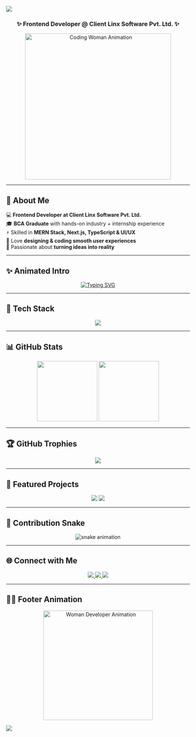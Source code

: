 <!-- 🔥 Harshini Stylish GitHub Profile README -->

<!-- Animated Header with Role -->
<img src="https://capsule-render.vercel.app/api?type=waving&color=gradient&height=200&section=header&text=Harshini%20👩‍💻&fontSize=45&fontAlignY=35&animation=twinkling&fontColor=ffffff"/>

<h3 align="center">✨ Frontend Developer @ Client Linx Software Pvt. Ltd. ✨</h3>

<p align="center">
  <img src="https://media.giphy.com/media/L1R1tvI9svkIWwpVYr/giphy.gif" width="400px" alt="Coding Woman Animation"/>
</p>

---

## 🌟 About Me
💻 **Frontend Developer at Client Linx Software Pvt. Ltd.**  
🎓 **BCA Graduate** with hands-on industry + internship experience  
⚡ Skilled in **MERN Stack, Next.js, TypeScript & UI/UX**  
🎨 Love **designing & coding smooth user experiences**  
🚀 Passionate about **turning ideas into reality**  

---

## ✨ Animated Intro
<p align="center">
  <a href="https://git.io/typing-svg">
    <img src="https://readme-typing-svg.herokuapp.com?font=Fira+Code&weight=500&size=24&pause=1000&color=FF6EC7&center=true&vCenter=true&width=550&lines=Hi%2C+I'm+Harshini!;Frontend+Developer+@+Client+Linx;Full+Stack+Developer;UI%2FUX+Designer;Coding+%7C+Creativity+%7C+Innovation" alt="Typing SVG" />
  </a>
</p>

---

## 🎨 Tech Stack
<p align="center">
  <img src="https://skillicons.dev/icons?i=html,css,js,react,nextjs,typescript,tailwind,nodejs,express,mongodb,mysql,python,git,github,figma,vscode&perline=7" />
</p>

---

## 📊 GitHub Stats
<p align="center">
  <img src="https://github-readme-stats.vercel.app/api?username=Harshini&show_icons=true&theme=tokyonight&hide_border=true" height="165"/>
  <img src="https://github-readme-streak-stats.herokuapp.com/?user=Harshini&theme=tokyonight&hide_border=true" height="165"/>
</p>

---

## 🏆 GitHub Trophies
<p align="center">
  <img src="https://github-profile-trophy.vercel.app/?username=Harshini&theme=radical&margin-w=10&margin-h=10&no-frame=true&column=7" />
</p>

---

## 🚀 Featured Projects
<p align="center">
  <a href="https://github.com/Harshini/FlowerShop"><img src="https://github-readme-stats.vercel.app/api/pin/?username=Harshini&repo=FlowerShop&theme=tokyonight&hide_border=true"></a>
  <a href="https://github.com/Harshini/SocialMediaFeed"><img src="https://github-readme-stats.vercel.app/api/pin/?username=Harshini&repo=SocialMediaFeed&theme=tokyonight&hide_border=true"></a>
</p>

---

## 🐍 Contribution Snake
<p align="center">
  <img src="https://raw.githubusercontent.com/Harshini/Harshini/output/github-contribution-grid-snake.svg" alt="snake animation" />
</p>

---

## 🌐 Connect with Me
<p align="center">
  <a href="https://linkedin.com/in/yourlinkedin" target="_blank">
    <img src="https://img.shields.io/badge/LinkedIn-%230A66C2.svg?&style=for-the-badge&logo=linkedin&logoColor=white"/>
  </a>
  <a href="mailto:your.email@example.com" target="_blank">
    <img src="https://img.shields.io/badge/Gmail-D14836?style=for-the-badge&logo=gmail&logoColor=white"/>
  </a>
  <a href="https://github.com/Harshini" target="_blank">
    <img src="https://img.shields.io/badge/GitHub-171515?style=for-the-badge&logo=github&logoColor=white"/>
  </a>
</p>

---

## 👩‍💻 Footer Animation
<p align="center">
  <img src="https://media.giphy.com/media/7NoNw4pMNTvgc/giphy.gif" width="300px" alt="Woman Developer Animation"/>
</p>

<!-- Footer Banner -->
<img src="https://capsule-render.vercel.app/api?type=waving&color=gradient&height=120&section=footer"/>
